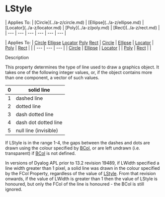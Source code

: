 




<h1 class="heading"><span class="name">LStyle</span></h1>
| Applies To: | [Circle](../a-z/circle.md) | [Ellipse](../a-z/ellipse.md) | [Locator](../a-z/locator.md) | [Poly](../a-z/poly.md) | [Rect](../a-z/rect.md) |
| --- | --- | --- | --- | --- | ---  |

| Applies To: | [Circle](../a-z/circle.md) [Ellipse](../a-z/ellipse.md) [Locator](../a-z/locator.md) [Poly](../a-z/poly.md) [Rect](../a-z/rect.md) | [Circle](../a-z/circle.md) | [Ellipse](../a-z/ellipse.md) | [Locator](../a-z/locator.md) | [Poly](../a-z/poly.md) | [Rect](../a-z/rect.md) |  |
| --- | --- | ---  |
| [Circle](../a-z/circle.md) | [Ellipse](../a-z/ellipse.md) | [Locator](../a-z/locator.md) |
| [Poly](../a-z/poly.md) | [Rect](../a-z/rect.md) |  |


Description


This property determines the type of line used to draw a graphics object. It takes one of the following integer values, or, if the object contains more than one component, a vector of such values.

| 0 | solid line |
| --- | ---  |
| 1 | dashed line |
| 2 | dotted line |
| 3 | dash dotted line |
| 4 | dash dot dotted line |
| 5 | null line (invisible) |


If LStyle is in the range 1-4, the gaps between the dashes and dots are drawn using the colour specified by [BCol](../a-z/bcol.md), or are left undrawn (i.e. transparent) if [BCol](../a-z/bcol.md) is not defined.


In versions of Dyalog APL prior to 13.2 revision 19489, if LWidth specified a line width greater than 1 pixel, a solid line was drawn in the colour specified by the FCol Property, regardless of the value of [LStyle](../a-z/lstyle.md). From that revision onwards, if the value of LWidth is greater than 1  then the value of LStyle is honoured, but only the FCol of the line is honoured - the BCol is still ignored.



